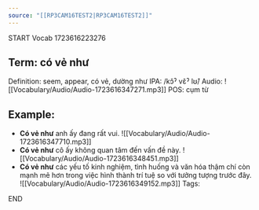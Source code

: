 ```yaml
---
source: "[[RP3CAM16TEST2|RP3CAM16TEST2]]"
---
```

START
Vocab
1723616223276
## Term: có vẻ như
Definition: seem, appear, có vẻ, dường như
IPA: /kɔ̂ˀ vɛ̂ˀ lʊ̂/
Audio: ![[Vocabulary/Audio/Audio-1723616347271.mp3]]
POS: cụm từ
## Example:
- **Có vẻ như** anh ấy đang rất vui.
    ![[Vocabulary/Audio/Audio-1723616347710.mp3]] 
- **Có vẻ như** cô ấy không quan tâm đến vấn đề này.
     ![[Vocabulary/Audio/Audio-1723616348451.mp3]]
- **Có vẻ như** các yếu tố kinh nghiệm, tình huống và văn hóa thậm chí còn mạnh mẽ hơn trong việc hình thành trí tuệ so với tưởng tượng trước đây.
     ![[Vocabulary/Audio/Audio-1723616349152.mp3]] 
Tags:

END
